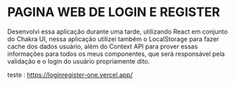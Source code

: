 # PAGINA WEB DE LOGIN E REGISTER

Desenvolvi essa aplicação durante uma tarde, utilizando React em conjunto do Chakra UI, nessa aplicação utilizei também o LocalStorage para fazer cache dos dados usuário, além do Context API para prover essas informações para todos os meus componentes, que será responsável pela validação e o login do usuário propriamente dito.

teste : https://loginregister-one.vercel.app/
